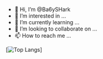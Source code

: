 - 👋 Hi, I’m @Ba6ySHark
- 👀 I’m interested in ...
- 🌱 I’m currently learning ...
- 💞️ I’m looking to collaborate on ...
- 📫 How to reach me ...

[![Top Langs](https://github-readme-stats-git-masterrstaa-rickstaa.vercel.app/api/top-langs/?username=ba6yshark)]
